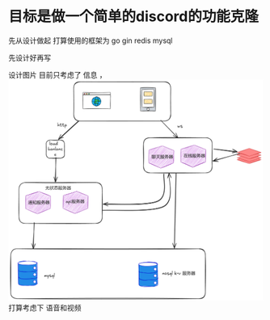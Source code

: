 
# 目标是做一个简单的discord的功能克隆

先从设计做起
打算使用的框架为 go gin redis mysql

先设计好再写

设计图片 目前只考虑了 信息 ，
![设计图片1](./img/设计图片1.png)
打算考虑下 语音和视频
